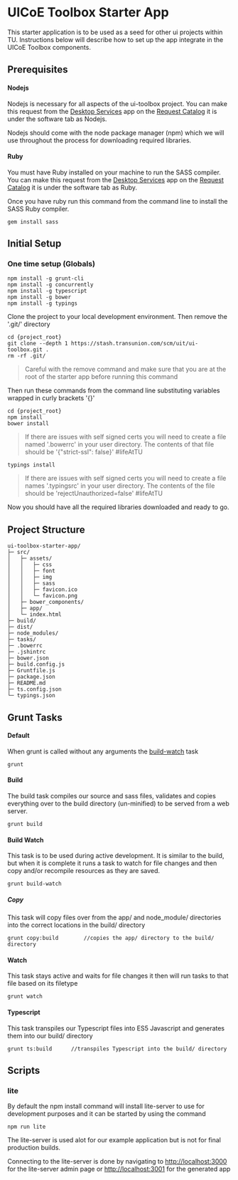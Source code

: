 # UICoE Toolbox Starter App
This starter application is to be used as a seed for other ui projects within TU. Instructions below will describe how to set up the app integrate in the UICoE Toolbox components.

## Prerequisites
#### Nodejs
Nodejs is necessary for all aspects of the ui-toolbox project.  You can make this request from the [Desktop Services](https://rc.transunion.com/DesktopService/desktopServiceRequest.do) app on the [Request Catalog](htps://rc.transunion.com) it is under the software tab as Nodejs.

Nodejs should come with the node package manager (npm) which we will use throughout the process for downloading required libraries.

#### Ruby
You must have Ruby installed on your machine to run the SASS compiler.  You can make this request from the [Desktop Services](https://rc.transunion.com/DesktopService/desktopServiceRequest.do) app on the [Request Catalog](htps://rc.transunion.com) it is under the software tab as Ruby.

Once you have ruby run this command from the command line to install the SASS Ruby compiler.

	gem install sass

## Initial Setup
### One time setup (Globals)
		
	npm install -g grunt-cli
	npm install -g concurrently
	npm install -g typescript
	npm install -g bower
	npm install -g typings
		
Clone the project to your local development environment. Then remove the '.git/' directory 

	cd {project_root}
	git clone --depth 1 https://stash.transunion.com/scm/uit/ui-toolbox.git .
	rm -rf .git/

> Careful with the remove command and make sure that you are at the root of the starter app before running this command

Then run these commands from the command line substituting variables wrapped in curly brackets '{}'

	cd {project_root}
	npm install
	bower install
> If there are issues with self signed certs you will need to create a file named '.bowerrc' in your user directory.
> The contents of that file should be
> '{"strict-ssl": false}' 
> \#lifeAtTU

	typings install
> If there are issues with self signed certs you will need to create a file names '.typingsrc' in your user directory.
> The contents of the file should be
> 'rejectUnauthorized=false'
> \#lifeAtTU

Now you should have all the required libraries downloaded and ready to go.

## Project Structure

	ui-toolbox-starter-app/
	├─ src/
	│	├─ assets/
	│	│	├─ css
	│	│	├─ font
	│	│	├─ img
	│	│	├─ sass
	│	│	├─ favicon.ico
	│	│	└─ favicon.png
	│	├─ bower_components/
	│	├─ app/
	│	└─ index.html
	├─ build/
	├─ dist/
	├─ node_modules/
	├─ tasks/
	├─ .bowerrc
	├─ .jshintrc
	├─ bower.json
	├─ build.config.js
	├─ Gruntfile.js
	├─ package.json
	├─ README.md
	├─ ts.config.json
	└─ typings.json

## Grunt Tasks
#### Default
When grunt is called without any arguments the [build-watch](#user-content-build-watch) task 

	grunt

#### Build
The build task compiles our source and sass files, validates and copies everything over to the build directory (un-minified) to be served from a web server.

	grunt build

#### Build Watch
This task is to be used during active development. It is similar to the build, but when it is complete it runs a task to watch for file changes and then copy and/or recompile resources as they are saved.

	grunt build-watch

##### Copy
This task will copy files over from the app/ and node_module/ directories into the correct locations in the build/ directory

	grunt copy:build 		//copies the app/ directory to the build/ directory

#### Watch
This task stays active and waits for file changes it then will run tasks to that file based on its filetype

	grunt watch

#### Typescript
This task transpiles our Typescript files into ES5 Javascript and generates them into our build/ directory

	grunt ts:build 		//transpiles Typescript into the build/ directory

## Scripts
### lite
By default the npm install command will install lite-server to use for development purposes and it can be started by using the command 

	npm run lite

The lite-server is used alot for our example application but is not for final production builds.

Connecting to the lite-server is done by navigating to [http://localhost:3000](http://localhost:3000) for the lite-server admin page or [http://localhost:3001](http://localhost:3001) for the generated app
